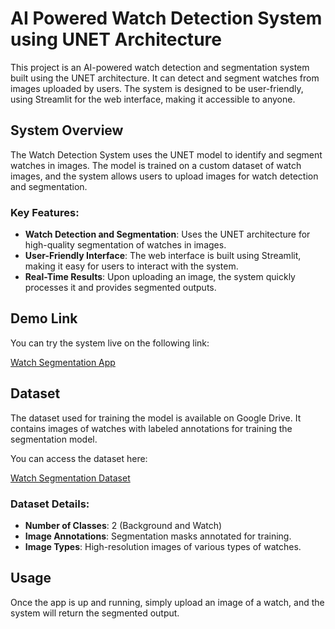 # AI Powered Watch Detection System using UNET Architecture

This project is an AI-powered watch detection and segmentation system built using the UNET architecture. It can detect and segment watches from images uploaded by users. The system is designed to be user-friendly, using Streamlit for the web interface, making it accessible to anyone.

## System Overview

The Watch Detection System uses the UNET model to identify and segment watches in images. The model is trained on a custom dataset of watch images, and the system allows users to upload images for watch detection and segmentation.

### Key Features:
- **Watch Detection and Segmentation**: Uses the UNET architecture for high-quality segmentation of watches in images.
- **User-Friendly Interface**: The web interface is built using Streamlit, making it easy for users to interact with the system.
- **Real-Time Results**: Upon uploading an image, the system quickly processes it and provides segmented outputs.

## Demo Link

You can try the system live on the following link:

[Watch Segmentation App](https://watch-segmentation-s2123599.streamlit.app/)

## Dataset

The dataset used for training the model is available on Google Drive. It contains images of watches with labeled annotations for training the segmentation model.

You can access the dataset here:

[Watch Segmentation Dataset]([https://drive.google.com/drive/folders/17T7n7lal59dSMcWHifzkB_f_HWE1jNor?usp=sharing](https://drive.google.com/drive/folders/1k2at908I7icUQqK0nlhdqLPKQXarh9hk?usp=sharing))

### Dataset Details:
- **Number of Classes**: 2 (Background and Watch)
- **Image Annotations**: Segmentation masks annotated for training.
- **Image Types**: High-resolution images of various types of watches.

## Usage

Once the app is up and running, simply upload an image of a watch, and the system will return the segmented output.
